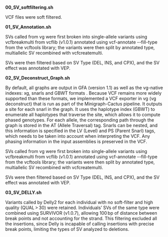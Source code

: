 **00_SV_softfiltering.sh**

VCF files were soft filtered.

**01_SV_Annotation.sh**

SVs called from vg were first broken into single-allele variants using vcfbreakmulti from vcflib (v1.0.1) annotated using vcf-annotate --fill-type from the vcftools library; the variants were then split by annotated type, multiallelic SV recombined with vcfcreatemulti. 

SVs were then filtered based on SV Type (DEL, INS, and CPX), and the SV effect was annotated with VEP. 


**02_SV_Deconstruct_Graph.sh**

By default, all graphs are output in GFA (version 1.1) as well as the vg-native indexes: xg, snarls and GBWT formats . Because VCF remains more widely supported than these formats, we implemented a VCF exporter in vg (vg deconstruct) that is run as part of the Minigraph-Cactus pipeline. It outputs a site for each snarl in the graph. It uses the haplotype index (GBWT) to enumerate all haplotypes that traverse the site, which allows it to compute phased genotypes. For each allele, the corresponding path through the graph is stored in the AT (Allele Traversal) tag. Snarls can be nested, and this information is specified in the LV (Level) and PS (Parent Snarl) tags, which needs to be taken into account when interpreting the VCF. Any phasing information in the input assemblies is preserved in the VCF.

SVs called from vg were first broken into single-allele variants using vcfbreakmulti from vcflib (v1.0.1) annotated using vcf-annotate --fill-type from the vcftools library; the variants were then split by annotated type, multiallelic SV recombined with vcfcreatemulti. 

SVs were then filtered based on SV Type (DEL, INS, and CPX), and the SV effect was annotated with VEP. 

**03_SV_DELLY.sh**

Variants called by Delly2 for each individual with no soft-filter and high quality (QUAL > 30) were retained. Individuals’ SVs of the same type were combined using SURVIVOR (v1.0.7), allowing 100 bp of distance between break points and not accounting for the strand. This filtering excluded all the insertions, since Delly is incapable of calling insertions with precise break points, limiting the types of SV analyzed to deletions.

